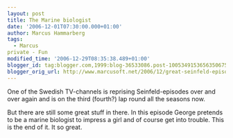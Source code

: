 ```yaml
---
layout: post
title: The Marine biologist
date: '2006-12-01T07:30:00.000+01:00'
author: Marcus Hammarberg
tags:
  - Marcus
private - Fun
modified_time: '2006-12-29T08:35:38.489+01:00'
blogger_id: tag:blogger.com,1999:blog-36533086.post-1005349153656350675
blogger_orig_url: http://www.marcusoft.net/2006/12/great-seinfeld-episode-yesterday.html
---
```


One of the Swedish TV-channels is reprising Seinfeld-episodes over
and over again and is on the third (fourth?) lap round all the seasons
now.

But there are still some great stuff in there. In this episode George
pretends to be a marine biologist to impress a girl and of course get
into trouble. This is the end of it. It so great.





